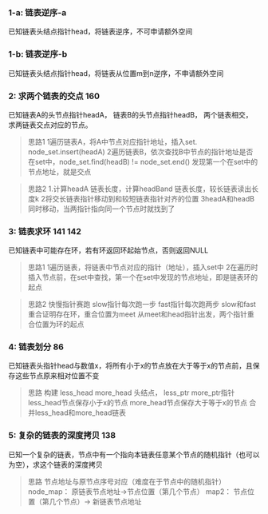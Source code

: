 ### 1-a: 链表逆序-a
已知链表头结点指针head，将链表逆序，不可申请额外空间

### 1-b: 链表逆序-b 
已知链表头结点指针head，将链表从位置m到n逆序，不申请额外空间 
### 2: 求两个链表的交点 160
已知链表A的头节点指针headA， 链表B的头节点指针headB， 两个链表相交， 求两链表交点对应的节点。
>思路1
1遍历链表A，将A中节点对应指针地址，插入set. node_set.insert(headA)
2遍历链表B，依次查找B中节点的指针地址是否在set中，node_set.find(headB) != node_set.end() 发现第一个在set中的节点地址，就是交点

>思路2
1.计算headA 链表长度，计算headBand 链表长度，较长链表读出长度k 
2将交长链表指针移动到和较短链表指针对齐的位置
3headA和headB同时移动，当两指针指向同一个节点时就找到了

### 3: 链表求环 141 142
已知链表中可能存在环，若有环返回环起始节点，否则返回NULL
> 思路1
1遍历链表，将链表中节点对应的指针（地址），插入set中
2在遍历时插入节点前，在set中查找，第一个在set中发现的节点地址，即是链表环的起点

> 思路2
快慢指针赛跑
slow指针每次跑一步
fast指针每次跑两步
slow和fast重合证明存在环，重合位置为meet
从meet和head指针出发，两个指针重合位置为环的起点

### 4: 链表划分 86
已知链表头指针head与数值x，将所有小于x的节点放在大于等于x的节点前，且保存这些节点原来相对位置不变
> 思路
构建 less_head more_head 头结点， less_ptr more_ptr指针
less_head节点保存小于x的节点
more_head节点保存大于等于x的节点
合并less_head和more_head链表

### 5: 复杂的链表的深度拷贝 138
已知一个复杂的链表，节点中有一个指向本链表任意某个节点的随机指针（也可以为空），求这个链表的深度拷贝
> 思路
节点地址与原节点序号对应（难度在于节点中的随机指针）
node_map： 原链表节点地址->节点位置（第几个节点）
map2： 节点位置（第几个节点）-> 新链表节点地址
